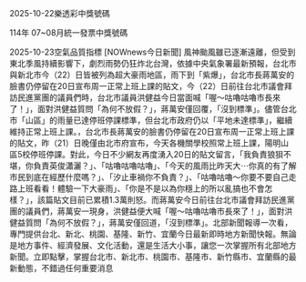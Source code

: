 
2025-10-22樂透彩中獎號碼

                                
114年 07~08月統一發票中獎號碼
                             
2025-10-23空氣品質指標
                              [NOWnews今日新聞] 風神颱風雖已逐漸遠離，但受到東北季風持續影響下，劇烈雨勢仍狂炸北台灣，依據中央氣象署最新預報，台北市與新北市今（22）日皆被列為超大豪雨地區，雨下到「紫爆」，台北市長蔣萬安的臉書仍停留在20日宣布周一正常上班上課的貼文，今（22）日前往台北市議會拜訪民進黨團的議員們時，台北市議員洪健益今日當面喊「喔～咕嚕咕嚕市長來了！」，面對洪健益質問「為何不放假？」，蔣萬安僅回覆，「沒到標準」。儘管台北市「山區」的雨量已達停班停課標準，但台北市政府仍以「平地未達標準」，繼續維持正常上班上課。，台北市長蔣萬安的臉書仍停留在20日宣布周一正常上班上課的貼文，昨（21）日晚僅由北市府宣布，今天各機關學校照常上班上課，陽明山區5校停班停課。對此，今日不少網友再度湧入20日的貼文留言，「我負責狼狽不堪，你負責英俊瀟灑？」、「咕嚕咕嚕咕嚕」、「今天的風雨比昨天大⋯你真的有了解市民到底在經歷什麼嗎？」、「汐止車禍你不負責？」、「咕嚕咕嚕～你要不要自己走路上班看看！體驗一下大豪雨」、「你是不是以為你穩上的所以亂搞也不會怎樣？」，該篇貼文目前已累積1.3萬則怒。而蔣萬安今日前往台北市議會拜訪民進黨團的議員們，蔣萬安一現身，洪健益便大喊「喔～咕嚕咕嚕市長來了！」，面對洪健益質問「為何不放假？」，蔣萬安僅回道，「沒到標準」。北部新聞報導一次看，專門提供台北、新北、桃園、基隆、新竹、宜蘭今日最新即時地方新聞快報。無論是地方事件、經濟發展、文化活動，還是生活大小事，讓您一次掌握所有北部地方新聞。立即點擊，掌握台北市、新北市、桃園市、基隆市、新竹縣市、宜蘭縣的最新動態，不錯過任何重要消息